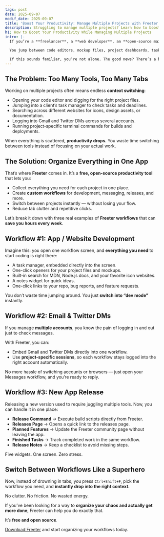 ```yaml
---
tags: post
date: 2025-09-07
modif_date: 2025-09-07
title: 'Boost Your Productivity: Manage Multiple Projects with Freeter'
description: Struggling to manage multiple projects? Learn how to boost your productivity with Freeter — a free, open-source productivity app for developers & creators.
h1: How to Boost Your Productivity While Managing Multiple Projects
intro: |-
  If you’re a **freelancer**, a **web developer**, an **open-source maintainer**, or someone working on **multiple projects**, you know how challenging it can be to stay productive. Your brain wants to focus, but your tools keep dragging you everywhere.

  You jump between code editors, mockup files, project dashboards, task managers, terminals, docs, emails, Twitter DMs… and after a while, it feels like **you’re working more on switching tasks than on actually doing them**.

  If this sounds familiar, you’re not alone. The good news? There’s a better way to **organize your workflows** and **boost your productivity** — with **Freeter**, a free and **open-source productivity app** designed to help you **manage multiple projects in one place**.
---
```


## The Problem: Too Many Tools, Too Many Tabs

Working on multiple projects often means endless **context switching**:

- Opening your code editor and digging for the right project files.
- Jumping into a client’s task manager to check tasks and deadlines.
- Searching across different websites for icons, design assets, or documentation.
- Logging into Gmail and Twitter DMs across several accounts.
- Running project-specific terminal commands for builds and deployments.

When everything is scattered, **productivity drops**. You waste time switching between tools instead of focusing on your actual work.

## The Solution: Organize Everything in One App

That’s where **Freeter** comes in. It’s a **free, open-source productivity tool** that lets you:

- Collect everything you need for each project in one place.
- Create **custom workflows** for development, messaging, releases, and more.
- Switch between projects instantly — without losing your flow.
- Reduce tab clutter and repetitive clicks.

Let’s break it down with three real examples of **Freeter workflows** that can **save you hours every week**.

## Workflow #1: App / Website Development

Imagine this: you open one workflow screen, and **everything you need** to start coding is right there:

- A task manager, embedded directly into the screen.
- One-click openers for your project files and mockups.
- Built-in search for MDN, Node.js docs, and your favorite icon websites.
- A notes widget for quick ideas.
- One-click links to your repo, bug reports, and feature requests.

You don’t waste time jumping around. You just **switch into “dev mode”** instantly.

## Workflow #2: Email & Twitter DMs

If you manage **multiple accounts**, you know the pain of logging in and out just to check messages.

With Freeter, you can:

- Embed Gmail and Twitter DMs directly into one workflow.
- Use **project-specific sessions**, so each workflow stays logged into the right account automatically.

No more hassle of switching accounts or browsers — just open your Messages workflow, and you’re ready to reply.

## Workflow #3: New App Release

Releasing a new version used to require juggling multiple tools. Now, you can handle it in one place:

- **Release Command** → Execute build scripts directly from Freeter.
- **Releases Page** → Opens a quick link to the releases page.
- **Planned Features** → Update the Freeter community page without leaving the app.
- **Finished Tasks** → Track completed work in the same workflow.
- **Release Notes** → Keep a checklist to avoid missing steps.

Five widgets. One screen. Zero stress.

## Switch Between Workflows Like a Superhero

Now, instead of drowning in tabs, you press `Ctrl+Shift+F`, pick the workflow you need, and **instantly drop into the right context**.

No clutter. No friction. No wasted energy.

If you’ve been looking for a way to **organize your chaos and actually get more done**, Freeter can help you do exactly that.

It’s **free and open source**.

[Download Freeter](/download) and start organizing your workflows today.
